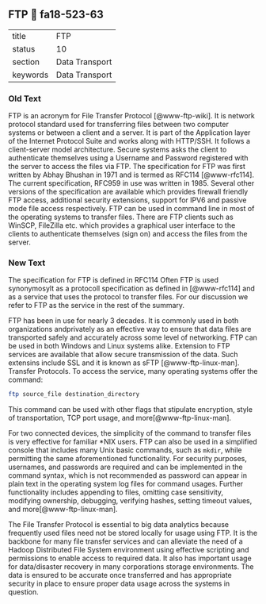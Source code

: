 ## FTP :wave: fa18-523-63


|          |                |
| -------- | -------------- |
| title    | FTP            | 
| status   | 10             |
| section  | Data Transport |
| keywords | Data Transport |

### Old Text

FTP is an acronym for File Transfer Protocol [@www-ftp-wiki]. It
is network protocol standard used for transferring files between two
computer systems or between a client and a server. It is part of the
Application layer of the Internet Protocol Suite and works along with
HTTP/SSH. It follows a client-server model architecture. Secure
systems asks the client to authenticate themselves using a Username
and Password registered with the server to access the files via
FTP. The specification for FTP was first written by Abhay Bhushan in
1971 and is termed as RFC114 [@www-rfc114]. The current
specification, RFC959 in use was written in 1985. Several other
versions of the specification are available which provides firewall
friendly FTP access, additional security extensions, support for IPV6
and passive mode file access respectively. FTP can be used in command
line in most of the operating systems to transfer files. There are FTP
clients such as WinSCP, FileZilla etc. which provides a graphical user
interface to the clients to authenticate themselves (sign on) and
access the files from the server.


     



### New Text

The specification for FTP is defined in RFC114 
Often FTP is used synonymosylt as a protocoll specification as
defined in [@www-rfc114] and as a service that uses the protocol 
to transfer files. For our discussion we refer to FTP as the 
service in the rest of the summary.

FTP has been in use for nearly 3 decades. It is commonly used in both 
organizations andprivately as an effective way to ensure that data 
files are transported safely and accurately across some level of 
networking. FTP can be used in both Windows and Linux systems alike.
Extension to FTP services are available that allow secure 
transmission of the data. Such extensins include SSL and it is known
as sFTP [@www-ftp-linux-man]. Transfer Protocols. To access the service, many operating
systems offer the command:

```bash
ftp source_file destination_directory
```

This command can be used with other flags
that stipulate encryption, style of transportation, TCP port usage,
and more[@www-ftp-linux-man].

For two connected devices, the simplicity of the command to transfer
files is very effective for familiar *NIX users. FTP can also be used
in a simplified console that includes many Unix basic commands, such
as `mkdir`, while permitting the same aforementioned functionality. For
security purposes, usernames, and passwords are required and can be
implemented in the command syntax, which is not recommended as
password can appear in plain text in the operating system log files
for command usages. Further functionality includes appending to files,
omitting case sensitivity, modifying ownership, debugging, verifying
hashes, setting timeout values, and more[@www-ftp-linux-man].

The File Transfer Protocol is essential to big data analytics because
frequently used files need not be stored locally for usage using FTP.
It is the backbone for many file transfer services and can alleviate
the need of a Hadoop Distributed File System environment using
effective scripting and permissions to enable access to required data.
It also has important usage for data/disaster recovery in many
corporations storage environments. The data is ensured to be accurate
once transferred and has appropriate security in place to ensure
proper data usage across the systems in question.
